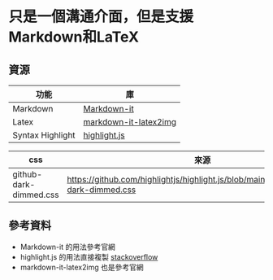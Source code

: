 # 只是一個溝通介面，但是支援Markdown和LaTeX

## 資源

| 功能 | 庫 |
| --- | --- |
| Markdown | [Markdown-it](https://github.com/markdown-it/markdown-it) |
| Latex | [markdown-it-latex2img](https://github.com/MakerGYT/markdown-it-latex2img) |
| Syntax Highlight | [highlight.js](https://highlightjs.org/)  |

| css | 來源 |
|-----|-----|
|  github-dark-dimmed.css    | https://github.com/highlightjs/highlight.js/blob/main/src/styles/github-dark-dimmed.css   |

## 參考資料
 * Markdown-it 的用法參考官網
 * highlight.js 的用法直接複製 [stackoverflow](https://stackoverflow.com/questions/64332569/highlight-code-with-markdown-it-js-and-highlight-js)
 * markdown-it-latex2img 也是參考官網

